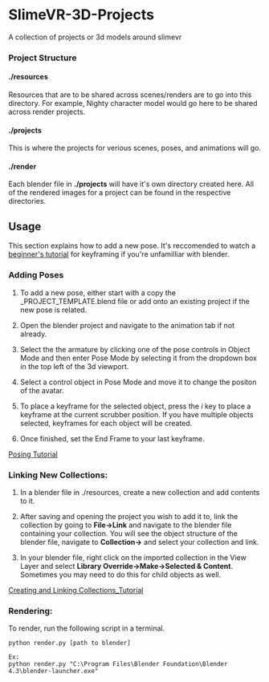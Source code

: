 # SlimeVR-3D-Projects
A collection of projects or 3d models around slimevr


### Project Structure

#### **./resources**
Resources that are to be shared across scenes/renders are to go into this directory. For example,  Nighty character model would go here to be shared across render projects. 

#### **./projects**
This is where the projects for verious scenes, poses, and animations will go. 

#### **./render**
Each blender file in **./projects** will have it's own directory created here. All of the rendered images for a project can be found in the respective directories. 


## Usage
This section explains how to add a new pose. 
It's reccomended to watch a [beginner's tutorial](https://youtu.be/8gi9lUYMRcI?si=XMZEfs8m354rdvqH) for keyframing if you're unfamilliar with blender.  

### Adding Poses

1. To add a new pose, either start with a copy the _PROJECT_TEMPLATE.blend file or add onto an existing project if the new pose is related. 

2. Open the blender project and navigate to the animation tab if not already. 

3. Select the the armature by clicking one of the pose controls in Object Mode and then enter Pose Mode by selecting it from the dropdown box in the top left of the 3d viewport. 

4. Select a control object in Pose Mode and move it to change the positon of the avatar. 

5. To place a keyframe for the selected object, press the *i* key to place a keyframe at the current scrubber position. If you have multiple objects selected, keyframes for each object will be created. 

6. Once finished, set the End Frame to your last keyframe. 

[Posing Tutorial](Tutorials/pose_and_keyframe.mp4)

### Linking New Collections:

1. In a blender file in ./resources, create a new collection and add contents to it. 

2. After saving and opening the project you wish to add it to, link the collection by going to **File->Link** and navigate to the blender file containing your collection. You will see the object structure of the blender file, navigate to **Collection->** and select your collection and link.

3. In your blender file, right click on the imported collection in the View Layer and select **Library Override->Make->Selected & Content**. Sometimes you may need to do this for child objects as well. 

[Creating and Linking Collections_Tutorial](Tutorials/create_and_link_collections.mp4)


### Rendering: 
To render, run the following script in a terminal. 
```
python render.py [path to blender] 

Ex:
python render.py "C:\Program Files\Blender Foundation\Blender 4.3\blender-launcher.exe"
```






